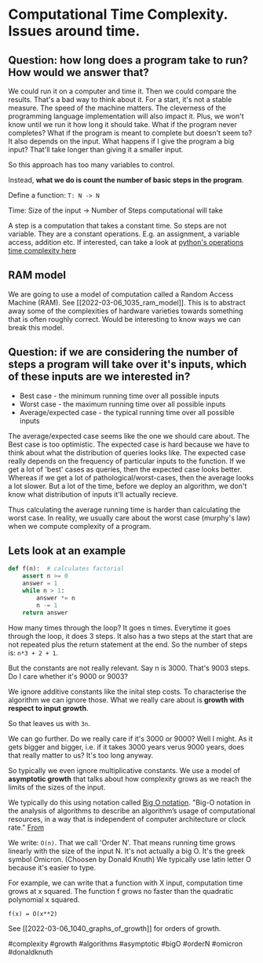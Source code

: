 # Computational Time Complexity. Issues around time.

## Question: how long does a program take to run? How would we answer that?

We could run it on a computer and time it. Then we could compare the results. That's a bad way to think about it. For a start, it's not a stable measure. The speed of the machine matters. The cleverness of the programming language implementation will also impact it. Plus, we won't know until we run it how long it should take. What if the program never completes? What if the program is meant to complete but doesn't seem to? It also depends on the input. What happens if I give the program a big input? That'll take longer than giving it a smaller input.

So this approach has too many variables to control.

Instead, **what we do is count the number of basic steps in the program**.

Define a function: `T: N -> N`

Time: Size of the input -> Number of Steps computational will take

A step is a computation that takes a constant time. So steps are not variable. They are a constant operations. E.g. an assignment, a variable access, addition etc. If interested, can take a look at [python's operations time complexity here](https://wiki.python.org/moin/TimeComplexity)

## RAM model

We are going to use a model of computation called a Random Access Machine (RAM). See [[2022-03-06_1035_ram_model]]. This is to abstract away some of the complexities of hardware varieties towards something that is often roughly correct. Would be interesting to know ways we can break this model.

## Question: if we are considering the number of steps a program will take over it's inputs, which of these inputs are we interested in?

- Best case - the minimum running time over all possible inputs
- Worst case - the maximum running time over all possible inputs
- Average/expected case - the typical running time over all possible inputs

The average/expected case seems like the one we should care about. The Best case is too optimistic. The expected case is hard because we have to think about what the distribution of queries looks like. The expected case really depends on the frequency of particular inputs to the function. If we get a lot of 'best' cases as queries, then the expected case looks better. Whereas if we get a lot of pathological/worst-cases, then the average looks a lot slower. But a lot of the time, before we deploy an algorithm, we don't know what distribution of inputs it'll actually recieve.

Thus calculating the average running time is harder than calculating the worst case. In reality, we usually care about the worst case (murphy's law) when we compute complexity of a program.

## Lets look at an example

```python
def f(n):  # calculates factorial
    assert n >= 0
    answer = 1
    while n > 1:
        answer *= n
        n -= 1
    return answer
```

How many times through the loop? It goes n times. Everytime it goes through the loop, it does 3 steps. It also has a two steps at the start that are not repeated plus the return statement at the end. So the number of steps is: `n*3 + 2 + 1`.

But the constants are not really relevant. Say n is 3000. That's 9003 steps. Do I care whether it's 9000 or 9003?

We ignore additive constants like the inital step costs. To characterise the algorithm we can ignore those. What we really care about is **growth with respect to input growth**.

So that leaves us with `3n`.

We can go further. Do we really care if it's 3000 or 9000? Well I might. As it gets bigger and bigger, i.e. if it takes 3000 years verus 9000 years, does that really matter to us? It's too long anyway.

So typically we even ignore multiplicative constants. We use a model of **asymptotic growth** that talks about how complexity grows as we reach the limits of the sizes of the input.

We typically do this using notation called [Big O notation](http://en.wikipedia.org/wiki/Big_O_notation). "Big-O notation in the analysis of algorithms to describe an algorithm’s usage of computational resources, in a way that is independent of computer architecture or clock rate." [From](https://ocw.mit.edu/courses/electrical-engineering-and-computer-science/6-00sc-introduction-to-computer-science-and-programming-spring-2011/unit-1/lecture-8-efficiency-and-order-of-growth/MIT6_00SCS11_rec04.pdf)

We write: `O(n)`. That we call 'Order N'. That means running time grows linearly with the size of the input N. It's not actually a big O. It's the greek symbol Omicron. (Choosen by Donald Knuth) We typically use latin letter O because it's easier to type.

For example, we can write that a function with X input, computation time grows at x squared. The function f grows no faster than the quadratic polynomial x squared.

```
f(x) = O(x**2)
```

See [[2022-03-06_1040_graphs_of_growth]] for orders of growth.

#complexity
#growth
#algorithms
#asymptotic
#bigO
#orderN
#omicron
#donaldknuth
